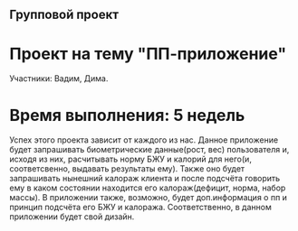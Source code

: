 ## Групповой проект

# Проект на тему **"ПП-приложение"**
Участники: Вадим, Дима.
# Время выполнения: **5 недель**
Успех этого проекта зависит от каждого из нас.
Данное приложение будет запрашивать биометрические данные(рост, вес) пользователя и, исходя из них, расчитывать норму БЖУ и калорий для него(и, соответсвенно, выдавать результаты ему). Также оно будет запрашивать нынешний калораж клиента и после подсчёта говорить ему в каком состоянии находится его калораж(дефицит, норма, набор массы). В приложении также, возможно, будет доп.информация о пп и принцип подсчёта его БЖУ и калоража. Соответственно, в данном приложении будет свой дизайн.

